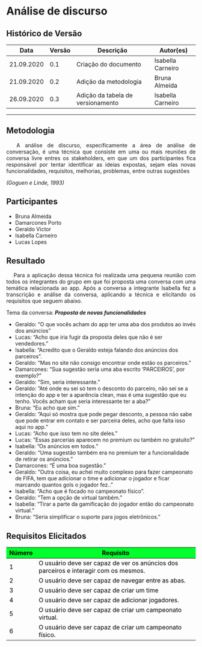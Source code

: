 # **Análise de discurso**

## Histórico de Versão

<table class="table table-striped border">
    <thead>
        <th>Data</th> 
        <th>Versão </th> 
        <th>Descrição</th> 
        <th>Autor(es)</th>
    </thead>
    <tbody>
        <tr>
            <td> 21.09.2020 </td>
            <td>  0.1   </td>
            <td> Criação do documento </td>
            <td> Isabella Carneiro  </td>
        </tr>
        <tr>
            <td> 21.09.2020 </td>
            <td>  0.2   </td>
            <td> Adição da metodologia </td>
            <td> Bruna Almeida</td>
        </tr>
        <tr>
            <td> 26.09.2020 </td>
            <td>  0.3   </td>
            <td> Adição da tabela de versionamento </td>
            <td> Isabella Carneiro  </td>
        </tr>
    </tbody>
</table>

<hr class="my-4">

## Metodologia

<div>
    <p align="justify">&emsp;
        A análise de discurso, especificamente a área de análise de conversação, é uma técnica que consiste em uma ou
        mais reuniões de conversa livre entres os stakeholders, em que um dos participantes fica responsável por tentar
        identificar as ideias expostas, sejam elas novas funcionalidades, requisitos, melhorias, problemas, entre outras
        sugestões</p>
    <p align="justify">
        <em>(Goguen e Linde, 1993)</em></p>
    <p align="justify">
    </p>
    <p align="justify">
    </p>
    <p align="justify">
    </p>

</div>
<div class="line"></div>

## Participantes

* Bruna Almeida
* Damarcones Porto
* Geraldo Victor
* Isabella Carneiro
* Lucas Lopes

<div class="line"></div>

## Resultado

<div>
    <p align="justify">&emsp;
        Para a aplicação dessa técnica foi realizada uma pequena reunião com todos os integrantes do grupo em que foi
        proposta uma conversa com uma temática relacionada ao app.
        Após a conversa a integrante Isabella fez a transcrição e análise da conversa, aplicando a técnica e elicitando
        os requisitos que seguem abaixo.
    </p>
</div>

Tema da conversa: ***Proposta de novas funcionalidades***

* Geraldo: “O que vocês acham do app ter uma aba dos produtos ao invés dos anúncios”
* Lucas: “Acho que iria fugir da proposta deles que não é ser vendedores.”
* Isabella: “Acredito que o Geraldo esteja falando dos anúncios dos parceiros”.
* Geraldo: “Mas no site não consigo encontrar onde estão os parceiros.”
* Damarcones: “Sua sugestão seria uma aba escrito ‘PARCEIROS’, por exemplo?”
* Geraldo: “Sim, seria interessante.”
* Geraldo: ”Até onde eu sei só tem o desconto do parceiro, não sei se a intenção do app e ter a aparência clean, mas é
uma sugestão que eu tenho. Vocês acham que seria interessante ter a aba?”
* Bruna: “Eu acho que sim.”
* Geraldo: ”Aqui só mostra que pode pegar desconto, a pessoa não sabe que pode entrar em contato e ser parceira deles,
acho que falta isso aqui no app.”
* Lucas: “Acho que isso tem no site deles.”
* Lucas: ”Essas parcerias aparecem no premium ou também no gratuito?”
* Isabella: ”Os anúncios em todos.”
* Geraldo: “Uma sugestão também era no premium ter a funcionalidade de retirar os anúncios.”
* Damarcones: “É uma boa sugestão.”
* Geraldo: “Outra coisa, eu achei muito complexo para fazer campeonato de FIFA, tem que adicionar o time e adicionar o
jogador e ficar marcando quantos gols o jogador fez..”
* Isabella: “Acho que é focado no campeonato físico”.
* Geraldo: ”Tem a opção de virtual também.”
* Isabella: “Tirar a parte da gamificação do jogador então do campeonato virtual.”
* Bruna: “Seria simplificar o suporte para jogos eletrônicos.”

## Requisitos Elicitados

<table class="table table-striped border" style="color:black;">
    <thead style="background-color: #00ff2b;">
        <th>Número</th>
        <th>Requisito</th>
    </thead>
    <tbody>
        <tr>
            <td>1</td>
            <td>O usuário deve ser capaz de ver os anúncios dos parceiros e interagir com os mesmos. </td>
        </tr>
        <tr>
            <td>2</td>
            <td>O usuário deve ser capaz de navegar entre as abas. </td>
        </tr>
        <tr>
            <td>3</td>
            <td>O usuário deve ser capaz de criar um time </td>
        </tr>
        <tr>
            <td>4 </td>
            <td>O usuário deve ser capaz de adicionar jogadores.</td>
        </tr>
        <tr>
            <td>5 </td>
            <td>O usuário deve ser capaz de criar um campeonato virtual. </td>
        </tr>
        <tr>
            <td>6 </td>
            <td>O usuário deve ser capaz de criar um campeonato físico.</td>
        </tr>
    </tbody>
</table>